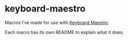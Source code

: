 keyboard-maestro
================

Macros I've made for use with [Keyboard Maestro](http://www.keyboardmaestro.com/main/).

Each macro has its own README to explain what it does.
